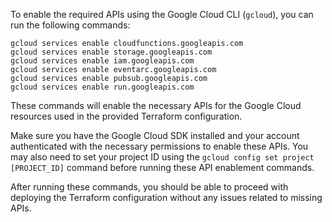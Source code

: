 To enable the required APIs using the Google Cloud CLI (`gcloud`), you can run the following commands:

```
gcloud services enable cloudfunctions.googleapis.com
gcloud services enable storage.googleapis.com
gcloud services enable iam.googleapis.com
gcloud services enable eventarc.googleapis.com
gcloud services enable pubsub.googleapis.com
gcloud services enable run.googleapis.com
```

These commands will enable the necessary APIs for the Google Cloud resources used in the provided Terraform configuration.

Make sure you have the Google Cloud SDK installed and your account authenticated with the necessary permissions to enable these APIs. You may also need to set your project ID using the `gcloud config set project [PROJECT_ID]` command before running these API enablement commands.

After running these commands, you should be able to proceed with deploying the Terraform configuration without any issues related to missing APIs.